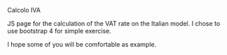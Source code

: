 Calcolo IVA

JS page for the calculation of the VAT rate on the Italian model.
I chose to use bootstrap 4 for simple exercise.

I hope some of you will be comfortable as example.
